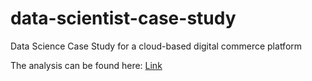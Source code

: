# data-scientist-case-study
Data Science Case Study for a cloud-based digital commerce platform

The analysis can be found here: [Link](case_study_code.ipynb)
